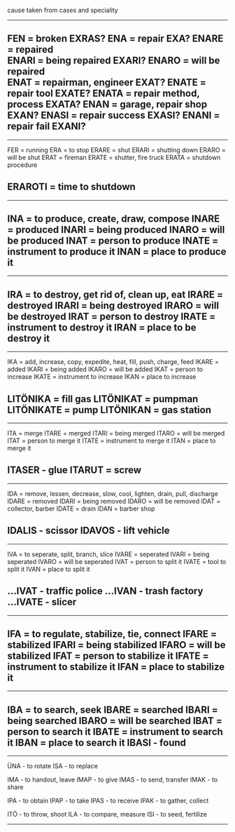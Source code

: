 cause taken from cases and speciality

-----

FEN = broken                    EXRAS?
ENA = repair                    EXA?
ENARE = repaired                
ENARI = being repaired          EXARI?
ENARO = will be repaired        
ENAT = repairman, engineer      EXAT?
ENATE = repair tool             EXATE?
ENATA = repair method, process  EXATA?
ENAN = garage, repair shop      EXAN?
ENASI = repair success          EXASI?
ENANI = repair fail             EXANI?
------

-----

FER = running
ERA = to stop
ERARE = shut
ERARI = shutting down
ERARO = will be shut
ERAT = fireman
ERATE = shutter, fire truck
ERATA = shutdown procedure

ERAROTI = time to shutdown
------

-----

INA = to produce, create, draw, compose
INARE = produced
INARI = being produced
INARO = will be produced
INAT = person to produce
INATE = instrument to produce it
INAN = place to produce it
------

-----

IRA = to destroy, get rid of, clean up, eat
IRARE = destroyed
IRARI = being destroyed
IRARO = will be destroyed
IRAT = person to destroy
IRATE = instrument to destroy it
IRAN = place to be destroy it
------

-----

IKA = add, increase, copy, expedite, heat, fill, push, charge, feed
IKARE = added
IKARI = being added
IKARO = will be added
IKAT = person to increase
IKATE = instrument to increase
IKAN = place to increase

LITÖNIKA = fill gas
LITÖNIKAT = pumpman
LITÖNIKATE = pump
LITÖNIKAN = gas station
------

-----

ITA = merge
ITARE = merged
ITARI = being merged
ITARO = will be merged
ITAT = person to merge it
ITATE = instrument to merge it
ITAN = place to merge it

ITASER - glue
ITARUT = screw
------


-----

IDA = remove, lessen, decrease, slow, cool, lighten, drain, pull, discharge
IDARE = removed
IDARI = being removed
IDARO = will be removed
IDAT = collector, barber
IDATE = drain
IDAN = barber shop

IDALIS - scissor
IDAVOS - lift vehicle
------

-----

IVA = to seperate, split, branch, slice
IVARE = seperated
IVARI = being seperated
IVARO = will be seperated
IVAT = person to split it
IVATE = tool to split it
IVAN = place to split it

...IVAT - traffic police
...IVAN - trash factory
...IVATE - slicer
------



-----

IFA = to regulate, stabilize, tie, connect
IFARE = stabilized
IFARI = being stabilized
IFARO = will be stabilized
IFAT = person to stabilize it
IFATE = instrument to stabilize it
IFAN = place to stabilize it
------


-----

IBA = to search, seek
IBARE = searched
IBARI = being searched
IBARO = will be searched
IBAT = person to search it
IBATE = instrument to search it
IBAN = place to search it
IBASI - found
------

------

ÜNA - to rotate
ISA - to replace

IMA - to handout, leave
IMAP - to give
IMAS - to send, transfer
IMAK - to share

IPA - to obtain
IPAP - to take
IPAS - to receive
IPAK - to gather, collect

ITÖ - to throw, shoot
ILA - to compare, measure
ISI - to seed, fertilize

------



